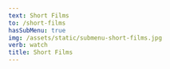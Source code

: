 ```yaml
---
text: Short Films
to: /short-films
hasSubMenu: true
img: /assets/static/submenu-short-films.jpg
verb: watch
title: Short Films
---
```


